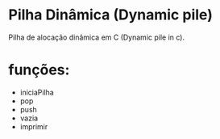 # Pilha Dinâmica (Dynamic pile)


Pilha de alocação dinâmica em C (Dynamic pile in c).


# funções:

* iniciaPilha
* pop
* push
* vazia
* imprimir
